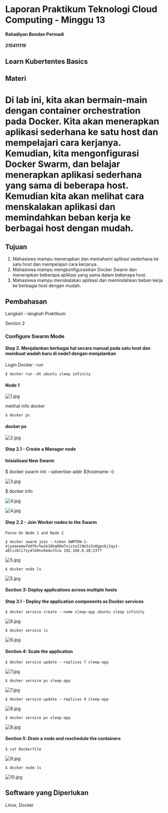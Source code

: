 # Laporan Praktikum Teknologi Cloud Computing - Minggu 13
#### Rahadiyan Bondan Permadi
##### 215411119

## Learn Kubertentes Basics


## Materi
 
# Di lab ini, kita akan bermain-main dengan container orchestration pada Docker. Kita akan menerapkan aplikasi sederhana ke satu host dan mempelajari cara kerjanya. Kemudian, kita mengonfigurasi Docker Swarm, dan belajar menerapkan aplikasi sederhana yang sama di beberapa host. Kemudian kita akan melihat cara menskalakan aplikasi dan memindahkan beban kerja ke berbagai host dengan mudah.

## Tujuan

1.  Mahasiswa mampu menerapkan dan memahami aplikasi sederhana ke satu host dan mempelajari cara kerjanya.
2.  Mahasiswa mampu mengkonfigurasikan Docker Swarm dan menerapkan beberapa aplikasi yang sama dalam beberapa host.
3.  Mahasiswa mampu menskalakan aplikasi dan memindahkan beban kerja ke berbagai host dengan mudah.


## Pembahasan

Langkah - langkah Praktikum

Section 2

### Configure Swarm Mode

#### Step 2. Menjalankan berbagai hal secara manual pada satu host dan membuat wadah baru di node1 dengan menjalankan

Login Docker : run

    $ docker run -dt ubuntu sleep infinity
   
#### Node 1
   
![1.jpg](https://raw.githubusercontent.com/rbp-x/tekn-cloud-computing/main/minggu-12/Pict/1.%20Node%201.jpg)


melihat info docker

    $ docker ps

#### docker ps
   
![2.jpg](https://raw.githubusercontent.com/rbp-x/tekn-cloud-computing/main/minggu-12/Pict/2.%20docker-ps.jpg)

#### Step 2.1 - Create a Manager node

#### Inisialisasi New Swarm

   $ docker swarm init --advertise-addr $(hostname -i)

![3.jpg](https://raw.githubusercontent.com/rbp-x/tekn-cloud-computing/main/minggu-12/Pict/3.%20docker%20swarm.jpg)

   $ docker info

![4.jpg](https://raw.githubusercontent.com/rbp-x/tekn-cloud-computing/main/minggu-12/Pict/4.%20docker%20info%202.jpg)

![4.jpg](https://raw.githubusercontent.com/rbp-x/tekn-cloud-computing/main/minggu-12/Pict/4.%20docker%20info.jpg)

#### Step 2.2 - Join Worker nodes to the Swarm

	Paste On Node 1 and Node 2

    $ docker swarm join --token SWMTKN-1-4jyeeeomwfddfbrhwib18kq08m7xisto1l0m3i5n8gpxbj1qy1-a6tizbli7zy4lm9nskm4ulhcw 192.168.0.18:2377

![5.jpg](https://raw.githubusercontent.com/rbp-x/tekn-cloud-computing/main/minggu-12/Pict/5.join%20node-2-3.jpg)

    $ docker node ls

![5.jpg](https://raw.githubusercontent.com/rbp-x/tekn-cloud-computing/main/minggu-12/Pict/5.joined%20node-2-3.jpg)

#### Section 3: Deploy applications across multiple hosts
#### Step 3.1 - Deploy the application components as Docker services

    $ docker service create --name sleep-app ubuntu sleep infinity

![6.jpg](https://raw.githubusercontent.com/rbp-x/tekn-cloud-computing/main/minggu-12/Pict/6.docker%20service%20ls.jpg)

    $ docker service ls

![6.jpg](https://raw.githubusercontent.com/rbp-x/tekn-cloud-computing/main/minggu-12/Pict/6.docker%20sleep.jpg)

#### Section 4: Scale the application

    $ docker service update --replicas 7 sleep-app

![7.jpg](https://raw.githubusercontent.com/rbp-x/tekn-cloud-computing/main/minggu-12/Pict/7.docker%20sleep.jpg)

    $ docker service ps sleep-app

![7.jpg](https://raw.githubusercontent.com/rbp-x/tekn-cloud-computing/main/minggu-12/Pict/7.docker%20sleep2.jpg)

    $ docker service update --replicas 4 sleep-app

![8.jpg](https://raw.githubusercontent.com/rbp-x/tekn-cloud-computing/main/minggu-12/Pict/8.docker%20slepp.jpg)

    $ docker service ps sleep-app

![8.jpg](https://raw.githubusercontent.com/rbp-x/tekn-cloud-computing/main/minggu-12/Pict/8.docker%20slepp2.jpg)
 
#### Section 5: Drain a node and reschedule the containers

    $ cat Dockerfile

![9.jpg](https://raw.githubusercontent.com/rbp-x/tekn-cloud-computing/main/minggu-12/Pict/9.docker%20node%20ls.jpg)

    $ docker node ls

![10.jpg](https://raw.githubusercontent.com/rbp-x/tekn-cloud-computing/main/minggu-12/Pict/10.docker%20node%20.jpg)


## Software yang Diperlukan

Linux, Docker

```

